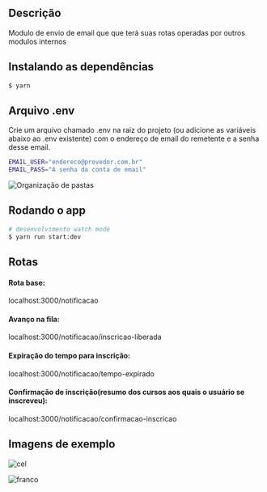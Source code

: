 ## Descrição

Modulo de envio de email que que terá suas rotas operadas por outros modulos internos

## Instalando as dependências

```bash
$ yarn
```

## Arquivo .env

Crie um arquivo chamado .env na raiz do projeto (ou adicione as variáveis abaixo ao .env existente) com o endereço de email do remetente e a senha desse email.

```bash
EMAIL_USER="endereco@provedor.com.br"
EMAIL_PASS="A senha da conta de email"
```

![Organização de pastas](https://github.com/Jorge-William/notificacao-via-email/assets/19416864/190c8e01-a993-4da8-8bff-651df88180ee)

## Rodando o app

```bash
# desenvolvimento watch mode
$ yarn run start:dev
```

## Rotas

#### Rota base:

localhost:3000/notificacao

#### Avanço na fila:

localhost:3000/notificacao/inscricao-liberada

#### Expiração do tempo para inscrição:

localhost:3000/notificacao/tempo-expirado

#### Confirmação de inscrição(resumo dos cursos aos quais o usuário se inscreveu):

localhost:3000/notificacao/confirmacao-inscricao


## Imagens de exemplo

![cel](https://github.com/Jorge-William/notificacao-via-email/assets/19416864/c336e3bc-d3b2-486e-963a-847e96131919)

![franco](https://github.com/Jorge-William/notificacao-via-email/assets/19416864/d56173f7-b730-4b97-9111-8cbd1308a6da)


